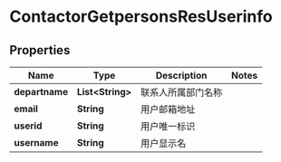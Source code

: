 # ContactorGetpersonsResUserinfo

## Properties
Name | Type | Description | Notes
------------ | ------------- | ------------- | -------------
**departname** | **List&lt;String&gt;** | 联系人所属部门名称 | 
**email** | **String** | 用户邮箱地址 | 
**userid** | **String** | 用户唯一标识 | 
**username** | **String** | 用户显示名 | 
